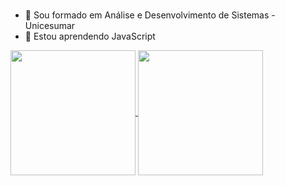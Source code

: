 # <Hello World/>

- 🔭 Sou formado em Análise e Desenvolvimento de Sistemas - Unicesumar
- 🌱 Estou aprendendo JavaScript

<a href="https://github.com/anuraghazra/github-readme-stats">
  <img height=200 align="center" src="https://github-readme-stats.vercel.app/api?username=andersonvsantos&show_icons=true&theme=dark" />
</a>
<a href="https://github.com/anuraghazra/convoychat">
  <img height=200 align="center" src="https://github-readme-stats.vercel.app/api/top-langs?username=andersonvsantos&layout=compact&langs_count=8&card_width=320" />
</a>
